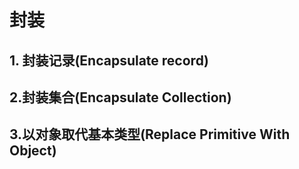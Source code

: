 # 封装

## 1. 封装记录(Encapsulate record)

## 2.封装集合(Encapsulate Collection)

## 3.以对象取代基本类型(Replace Primitive With Object)
